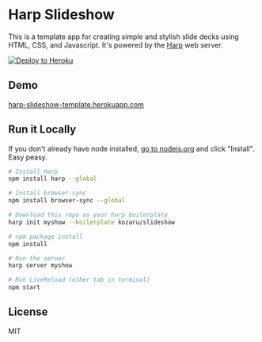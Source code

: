 # Harp Slideshow

This is a template app for creating simple and stylish slide decks using HTML,
CSS, and Javascript. It's powered by the [Harp](http://harpjs.com) web server.

[![Deploy to Heroku](https://www.herokucdn.com/deploy/button.png)](https://heroku.com/deploy)

## Demo

[harp-slideshow-template.herokuapp.com](http://harp-slideshow-template.herokuapp.com/)

## Run it Locally

If you don't already have node installed, [go to nodejs.org](http://nodejs.org/)
and click "Install". Easy peasy.

```sh
# Install Harp
npm install harp --global

# Install browser-sync
npm install browser-sync --global

# Download this repo as your harp boilerplate
harp init myshow --boilerplate kozaru/slideshow

# npm package install
npm install

# Run the server
harp server myshow

# Run LiveReload (other tab in terminal)
npm start
```

## License

MIT
